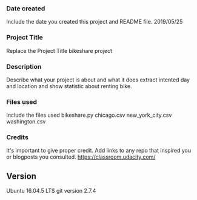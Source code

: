 ### Date created
Include the date you created this project and README file.
2019/05/25

### Project Title
Replace the Project Title
bikeshare project

### Description
Describe what your project is about and what it does
extract intented day and location and show statistic about renting bike.

### Files used
Include the files used
bikeshare.py
chicago.csv
new_york_city.csv
washington.csv

### Credits
It's important to give proper credit. Add links to any repo that inspired you or blogposts you consulted.
https://classroom.udacity.com/

## Version
Ubuntu 16.04.5 LTS
git version 2.7.4